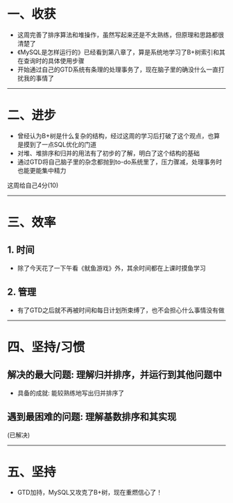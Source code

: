 # 一、收获

- 这周完善了排序算法和堆操作，虽然写起来还是不太熟练，但原理和思路都很清楚了
- 《MySQL是怎样运行的》已经看到第八章了，算是系统地学习了B+树索引和其在查询时的具体使用步骤
- 开始通过自己的GTD系统有条理的处理事务了，现在脑子里的确没什么一直打扰我的事情了

****





















# 二、进步

- 曾经认为B+树是什么复杂的结构，经过这周的学习后打破了这个观点，也算是摸到了一点SQL优化的门道
- 对堆、堆排序和归并的用法有了初步的了解，明白了这个结构的基础
- 通过GTD将自己脑子里的杂念都抛到to-do系统里了，压力骤减，处理事务时也能更能集中精力

这周给自己4分(10)

****























# 三、效率



## 1. 时间

- 除了今天花了一下午看《鱿鱼游戏》外，其余时间都在上课时摸鱼学习



## 2. 管理

- 有了GTD之后就不再被时间和每日计划所束缚了，也不会担心什么事情没有做

****



















# 四、坚持/习惯



## 解决的最大问题: 理解归并排序，并运行到其他问题中

- 具备的成就: 能较熟练地写出归并排序了



## 遇到最困难的问题: 理解基数排序和其实现

(已解决)

****

























# 五、坚持

- GTD加持，MySQL又攻克了B+树，现在重燃信心了！



